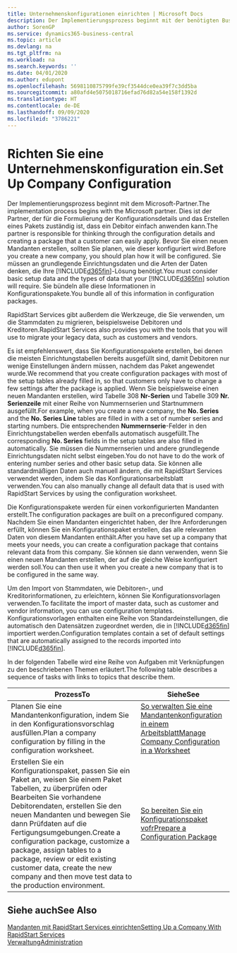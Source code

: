 ```yaml
---
title: Unternehmenskonfigurationen einrichten | Microsoft Docs
description: Der Implementierungsprozess beginnt mit der benötigten Business Central Lösung. Sie bündeln alle diese Informationen in Konfigurationspakete.
author: SorenGP
ms.service: dynamics365-business-central
ms.topic: article
ms.devlang: na
ms.tgt_pltfrm: na
ms.workload: na
ms.search.keywords: ''
ms.date: 04/01/2020
ms.author: edupont
ms.openlocfilehash: 5698110875799fe39cf3544dce0ea39f7c3dd5ba
ms.sourcegitcommit: a80afd4e5075018716efad76d82a54e158f1392d
ms.translationtype: HT
ms.contentlocale: de-DE
ms.lasthandoff: 09/09/2020
ms.locfileid: "3786221"
---
```

# <a name="set-up-company-configuration"></a><span data-ttu-id="2f76b-104">Richten Sie eine Unternehmenskonfiguration ein.</span><span class="sxs-lookup"><span data-stu-id="2f76b-104">Set Up Company Configuration</span></span>
<span data-ttu-id="2f76b-105">Der Implementierungsprozess beginnt mit dem Microsoft-Partner.</span><span class="sxs-lookup"><span data-stu-id="2f76b-105">The implementation process begins with the Microsoft partner.</span></span> <span data-ttu-id="2f76b-106">Dies ist der Partner, der für die Formulierung der Konfigurationsdetails und das Erstellen eines Pakets zuständig ist, dass ein Debitor einfach anwenden kann.</span><span class="sxs-lookup"><span data-stu-id="2f76b-106">The partner is responsible for thinking through the configuration details and creating a package that a customer can easily apply.</span></span> <span data-ttu-id="2f76b-107">Bevor Sie einen neuen Mandanten erstellen, sollten Sie planen, wie dieser konfiguriert wird.</span><span class="sxs-lookup"><span data-stu-id="2f76b-107">Before you create a new company, you should plan how it will be configured.</span></span> <span data-ttu-id="2f76b-108">Sie müssen an grundlegende Einrichtungsdaten und die Arten der Daten denken, die Ihre [!INCLUDE[d365fin](includes/d365fin_md.md)]-Lösung benötigt.</span><span class="sxs-lookup"><span data-stu-id="2f76b-108">You must consider basic setup data and the types of data that your [!INCLUDE[d365fin](includes/d365fin_md.md)] solution will require.</span></span> <span data-ttu-id="2f76b-109">Sie bündeln alle diese Informationen in Konfigurationspakete.</span><span class="sxs-lookup"><span data-stu-id="2f76b-109">You bundle all of this information in configuration packages.</span></span>

<span data-ttu-id="2f76b-110">RapidStart Services gibt außerdem die Werkzeuge, die Sie verwenden, um die Stammdaten zu migrieren, beispielsweise Debitoren und Kreditoren.</span><span class="sxs-lookup"><span data-stu-id="2f76b-110">RapidStart Services also provides you with the tools that you will use to migrate your legacy data, such as customers and vendors.</span></span>  

<span data-ttu-id="2f76b-111">Es ist empfehlenswert, dass Sie Konfigurationspakete erstellen, bei denen die meisten Einrichtungstabellen bereits ausgefüllt sind, damit Debitoren nur wenige Einstellungen ändern müssen, nachdem das Paket angewendet wurde.</span><span class="sxs-lookup"><span data-stu-id="2f76b-111">We recommend that you create configuration packages with most of the setup tables already filled in, so that customers only have to change a few settings after the package is applied.</span></span> <span data-ttu-id="2f76b-112">Wenn Sie beispielsweise einen neuen Mandanten erstellen, wird Tabelle 308 **Nr-Serien** und Tabelle 309 **Nr. Serienzeile**  mit einer Reihe von Nummernserien und Startnummern ausgefüllt.</span><span class="sxs-lookup"><span data-stu-id="2f76b-112">For example, when you create a new company, the **No. Series** and the **No. Series Line** tables are filled in with a set of number series and starting numbers.</span></span> <span data-ttu-id="2f76b-113">Die entsprechenden **Nummernserie**-Felder in den Einrichtungstabellen werden ebenfalls automatisch ausgefüllt.</span><span class="sxs-lookup"><span data-stu-id="2f76b-113">The corresponding **No. Series** fields in the setup tables are also filled in automatically.</span></span> <span data-ttu-id="2f76b-114">Sie müssen die Nummernserien und andere grundlegende Einrichtungsdaten nicht selbst eingeben.</span><span class="sxs-lookup"><span data-stu-id="2f76b-114">You do not have to do the work of entering number series and other basic setup data.</span></span> <span data-ttu-id="2f76b-115">Sie können alle standardmäßigen Daten auch manuell ändern, die mit RapidStart Services verwendet werden, indem Sie das Konfigurationsarbeitsblatt verwenden.</span><span class="sxs-lookup"><span data-stu-id="2f76b-115">You can also manually change all default data that is used with RapidStart Services by using the configuration worksheet.</span></span>  

<span data-ttu-id="2f76b-116">Die Konfigurationspakete werden für einen vorkonfigurierten Mandanten erstellt.</span><span class="sxs-lookup"><span data-stu-id="2f76b-116">The configuration packages are built on a preconfigured company.</span></span> <span data-ttu-id="2f76b-117">Nachdem Sie einen Mandanten eingerichtet haben, der Ihre Anforderungen erfüllt, können Sie ein Konfigurationspaket erstellen, das alle relevanten Daten von diesem Mandanten enthält.</span><span class="sxs-lookup"><span data-stu-id="2f76b-117">After you have set up a company that meets your needs, you can create a configuration package that contains relevant data from this company.</span></span> <span data-ttu-id="2f76b-118">Sie können sie dann verwenden, wenn Sie einen neuen Mandanten erstellen, der auf die gleiche Weise konfiguriert werden soll.</span><span class="sxs-lookup"><span data-stu-id="2f76b-118">You can then use it when you create a new company that is to be configured in the same way.</span></span>  

<span data-ttu-id="2f76b-119">Um den Import von Stammdaten, wie Debitoren-, und Kreditorinformationen, zu erleichtern, können Sie Konfigurationsvorlagen verwenden.</span><span class="sxs-lookup"><span data-stu-id="2f76b-119">To facilitate the import of master data, such as customer and vendor information, you can use configuration templates.</span></span> <span data-ttu-id="2f76b-120">Konfigurationsvorlagen enthalten eine Reihe von Standardeinstellungen, die automatisch den Datensätzen zugeordnet werden, die in [!INCLUDE[d365fin](includes/d365fin_md.md)] importiert werden.</span><span class="sxs-lookup"><span data-stu-id="2f76b-120">Configuration templates contain a set of default settings that are automatically assigned to the records imported into [!INCLUDE[d365fin](includes/d365fin_md.md)].</span></span>

<span data-ttu-id="2f76b-121">In der folgenden Tabelle wird eine Reihe von Aufgaben mit Verknüpfungen zu den beschriebenen Themen erläutert.</span><span class="sxs-lookup"><span data-stu-id="2f76b-121">The following table describes a sequence of tasks with links to topics that describe them.</span></span>

|<span data-ttu-id="2f76b-122">**Prozess**</span><span class="sxs-lookup"><span data-stu-id="2f76b-122">**To**</span></span>|<span data-ttu-id="2f76b-123">**Siehe**</span><span class="sxs-lookup"><span data-stu-id="2f76b-123">**See**</span></span>|  
|------------|-------------|  
|<span data-ttu-id="2f76b-124">Planen Sie eine Mandantenkonfiguration, indem Sie in den Konfigurationsvorschlag ausfüllen.</span><span class="sxs-lookup"><span data-stu-id="2f76b-124">Plan a company configuration by filling in the configuration worksheet.</span></span>|[<span data-ttu-id="2f76b-125">So verwalten Sie eine Mandantenkonfiguration in einem Arbeitsblatt</span><span class="sxs-lookup"><span data-stu-id="2f76b-125">Manage Company Configuration in a Worksheet</span></span>](admin-how-to-manage-company-configuration-in-a-worksheet.md)|  
|<span data-ttu-id="2f76b-126">Erstellen Sie ein Konfigurationspaket, passen Sie ein Paket an, weisen Sie einem Paket Tabellen, zu überprüfen oder Bearbeiten Sie vorhandene Debitorendaten, erstellen Sie den neuen Mandanten und bewegen Sie dann Prüfdaten auf die Fertigungsumgebungen.</span><span class="sxs-lookup"><span data-stu-id="2f76b-126">Create a configuration package, customize a package, assign tables to a package, review or edit existing customer data, create the new company and then move test data to the production environment.</span></span>|[<span data-ttu-id="2f76b-127">So bereiten Sie ein Konfigurationspaket vofr</span><span class="sxs-lookup"><span data-stu-id="2f76b-127">Prepare a Configuration Package</span></span>](admin-how-to-prepare-a-configuration-package.md)| 

## <a name="see-also"></a><span data-ttu-id="2f76b-128">Siehe auch</span><span class="sxs-lookup"><span data-stu-id="2f76b-128">See Also</span></span>  
[<span data-ttu-id="2f76b-129">Mandanten mit RapidStart Services einrichten</span><span class="sxs-lookup"><span data-stu-id="2f76b-129">Setting Up a Company With RapidStart Services</span></span>](admin-set-up-a-company-with-rapidstart.md)  
[<span data-ttu-id="2f76b-130">Verwaltung</span><span class="sxs-lookup"><span data-stu-id="2f76b-130">Administration</span></span>](admin-setup-and-administration.md)
